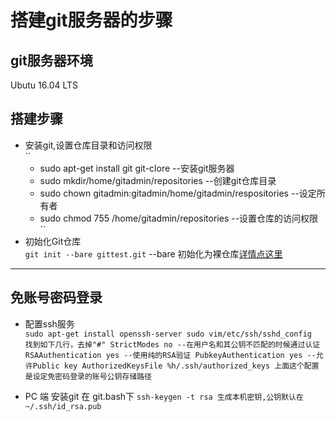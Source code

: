 # 搭建git服务器的步骤

## git服务器环境
Ubutu 16.04 LTS

## 搭建步骤
* 安装git,设置仓库目录和访问权限<br/>
``
  * sudo apt-get install git git-clore --安装git服务器
  * sudo mkdir/home/gitadmin/repositories --创建git仓库目录
  * sudo chown gitadmin:gitadmin/home/gitadmin/respositories --设定所有者
  * sudo chmod 755 /home/gitadmin/repositories --设置仓库的访问权限
``
* 初始化Git仓库<br/>
``
git init --bare gittest.git
``
--bare 初始化为裸仓库[详情点这里](./gitstudy)<br/>

---------------------------------------------------------------------------------------------------
## 免账号密码登录
* 配置ssh服务<br/>
``
sudo apt-get install openssh-server
sudo vim/etc/ssh/sshd_config 
找到如下几行，去掉"#"
StrictModes no --在用户名和其公钥不匹配的时候通过认证
RSAAuthentication yes --使用纯的RSA验证
PubkeyAuthentication yes --允许Public key AuthorizedKeysFile %h/.ssh/authorized_keys
上面这个配置是设定免密码登录的账号公钥存储路径
``

* PC 端 安装git
 在 git.bash下
``
ssh-keygen -t rsa 生成本机密钥,公钥默认在~/.ssh/id_rsa.pub
``

